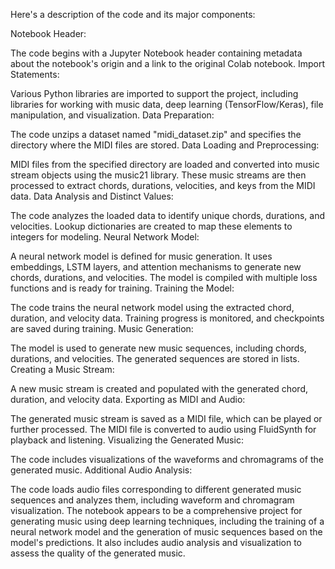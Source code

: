 Here's a description of the code and its major components:

Notebook Header:

The code begins with a Jupyter Notebook header containing metadata about the notebook's origin and a link to the original Colab notebook.
Import Statements:

Various Python libraries are imported to support the project, including libraries for working with music data, deep learning (TensorFlow/Keras), file manipulation, and visualization.
Data Preparation:

The code unzips a dataset named "midi_dataset.zip" and specifies the directory where the MIDI files are stored.
Data Loading and Preprocessing:

MIDI files from the specified directory are loaded and converted into music stream objects using the music21 library.
These music streams are then processed to extract chords, durations, velocities, and keys from the MIDI data.
Data Analysis and Distinct Values:

The code analyzes the loaded data to identify unique chords, durations, and velocities.
Lookup dictionaries are created to map these elements to integers for modeling.
Neural Network Model:

A neural network model is defined for music generation. It uses embeddings, LSTM layers, and attention mechanisms to generate new chords, durations, and velocities.
The model is compiled with multiple loss functions and is ready for training.
Training the Model:

The code trains the neural network model using the extracted chord, duration, and velocity data.
Training progress is monitored, and checkpoints are saved during training.
Music Generation:

The model is used to generate new music sequences, including chords, durations, and velocities. The generated sequences are stored in lists.
Creating a Music Stream:

A new music stream is created and populated with the generated chord, duration, and velocity data.
Exporting as MIDI and Audio:

The generated music stream is saved as a MIDI file, which can be played or further processed.
The MIDI file is converted to audio using FluidSynth for playback and listening.
Visualizing the Generated Music:

The code includes visualizations of the waveforms and chromagrams of the generated music.
Additional Audio Analysis:

The code loads audio files corresponding to different generated music sequences and analyzes them, including waveform and chromagram visualization.
The notebook appears to be a comprehensive project for generating music using deep learning techniques, including the training of a neural network model and the generation of music sequences based on the model's predictions. It also includes audio analysis and visualization to assess the quality of the generated music.
